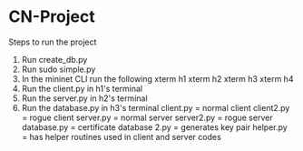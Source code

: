 # CN-Project
Steps to run the project
1) Run create_db.py
2) Run sudo simple.py
3) In the mininet CLI run the following
   xterm h1
   xterm h2
   xterm h3
   xterm h4
4) Run the client.py in h1's terminal
5) Run the server.py in h2's terminal
6) Run the database.py in h3's terminal
  client.py = normal client
  client2.py = rogue client
  server.py = normal server
  server2.py = rogue server
  database.py = certificate database
  2.py = generates key pair
  helper.py = has helper routines used in client and server codes